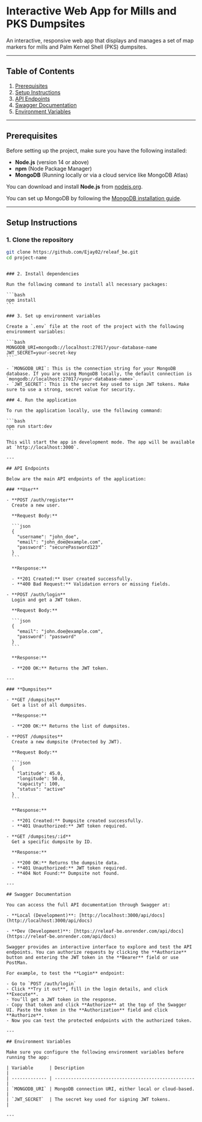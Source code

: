 # Interactive Web App for Mills and PKS Dumpsites

An interactive, responsive web app that displays and manages a set of map markers for mills and Palm Kernel Shell (PKS) dumpsites.

---

## Table of Contents

1. [Prerequisites](#prerequisites)
2. [Setup Instructions](#setup-instructions)
3. [API Endpoints](#api-endpoints)
4. [Swagger Documentation](#swagger-documentation)
5. [Environment Variables](#environment-variables)

---

## Prerequisites

Before setting up the project, make sure you have the following installed:

- **Node.js** (version 14 or above)
- **npm** (Node Package Manager)
- **MongoDB** (Running locally or via a cloud service like MongoDB Atlas)

You can download and install **Node.js** from [nodejs.org](https://nodejs.org/).

You can set up MongoDB by following the [MongoDB installation guide](https://docs.mongodb.com/manual/installation/).

---

## Setup Instructions

### 1. Clone the repository

```bash
git clone https://github.com/Ejay02/releaf_be.git
cd project-name
```

````

### 2. Install dependencies

Run the following command to install all necessary packages:

```bash
npm install
```

### 3. Set up environment variables

Create a `.env` file at the root of the project with the following environment variables:

```bash
MONGODB_URI=mongodb://localhost:27017/your-database-name
JWT_SECRET=your-secret-key
```

- `MONGODB_URI`: This is the connection string for your MongoDB database. If you are using MongoDB locally, the default connection is `mongodb://localhost:27017/<your-database-name>`.
- `JWT_SECRET`: This is the secret key used to sign JWT tokens. Make sure to use a strong, secret value for security.

### 4. Run the application

To run the application locally, use the following command:

```bash
npm run start:dev
```

This will start the app in development mode. The app will be available at `http://localhost:3000`.

---

## API Endpoints

Below are the main API endpoints of the application:

### **User**

- **POST /auth/register**
  Create a new user.

  **Request Body:**

  ```json
  {
    "username": "john_doe",
    "email": "john_doe@example.com",
    "password": "securePassword123"
  }
  ```

  **Response:**

  - **201 Created:** User created successfully.
  - **400 Bad Request:** Validation errors or missing fields.

- **POST /auth/login**
  Login and get a JWT token.

  **Request Body:**

  ```json
  {
    "email": "john.doe@example.com",
    "password": "password"
  }
  ```

  **Response:**

  - **200 OK:** Returns the JWT token.

---

### **Dumpsites**

- **GET /dumpsites**
  Get a list of all dumpsites.

  **Response:**

  - **200 OK:** Returns the list of dumpsites.

- **POST /dumpsites**
  Create a new dumpsite (Protected by JWT).

  **Request Body:**

  ```json
  {
    "latitude": 45.0,
    "longitude": 50.0,
    "capacity": 100,
    "status": "active"
  }
  ```

  **Response:**

  - **201 Created:** Dumpsite created successfully.
  - **401 Unauthorized:** JWT token required.

- **GET /dumpsites/:id**
  Get a specific dumpsite by ID.

  **Response:**

  - **200 OK:** Returns the dumpsite data.
  - **401 Unauthorized:** JWT token required.
  - **404 Not Found:** Dumpsite not found.

---

## Swagger Documentation

You can access the full API documentation through Swagger at:

- **Local (Development)**: [http://localhost:3000/api/docs](http://localhost:3000/api/docs)

- **Dev (Development)**: [https://releaf-be.onrender.com/api/docs](https://releaf-be.onrender.com/api/docs)

Swagger provides an interactive interface to explore and test the API endpoints. You can authorize requests by clicking the **Authorize** button and entering the JWT token in the **Bearer** field or use PostMan.

For example, to test the **Login** endpoint:

- Go to `POST /auth/login`
- Click **Try it out**, fill in the login details, and click **Execute**.
- You’ll get a JWT token in the response.
- Copy that token and click **Authorize** at the top of the Swagger UI. Paste the token in the **Authorization** field and click **Authorize**.
- Now you can test the protected endpoints with the authorized token.

---

## Environment Variables

Make sure you configure the following environment variables before running the app:

| Variable      | Description                                          |
| ------------- | ---------------------------------------------------- |
| `MONGODB_URI` | MongoDB connection URI, either local or cloud-based. |
| `JWT_SECRET`  | The secret key used for signing JWT tokens.          |

---


````
